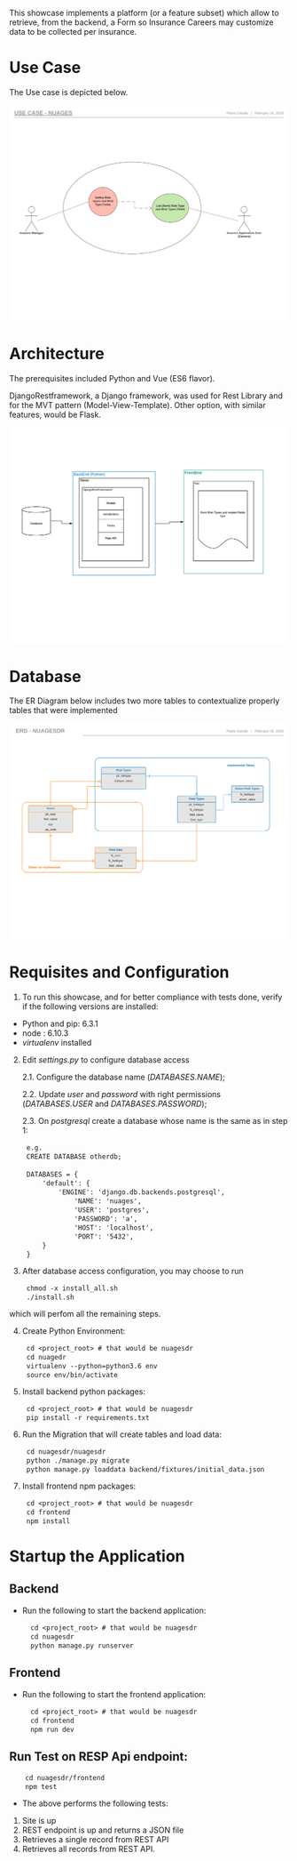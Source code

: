 
This showcase implements a platform (or a feature subset) which allow to retrieve, from the backend, a Form so Insurance Careers may customize data to be collected per insurance.


# Use Case

The Use case is depicted below.

![Use Case](https://github.com/taquiles/nuagesdr/blob/master/docs/Use_Case-Nuages.png)


# Architecture

The prerequisites included Python and Vue (ES6 flavor).

DjangoRestframework, a Django framework, was used for Rest Library and for the MVT pattern (Model-View-Template). Other option, with similar features, would be Flask.

![System-Components](https://github.com/taquiles/nuagesdr/blob/master/docs/Stack-System-Components1.png)


# Database

The ER Diagram below includes two more tables to contextualize properly tables that were implemented

![ERD](https://github.com/taquiles/nuagesdr/blob/master/docs/ERD-NuagesDR.png)


# Requisites and Configuration

1. To run this showcase, and for better compliance with tests done, verify if the following versions are installed:
  
* Python and pip: 6.3.1
* node : 6.10.3
* *virtualenv* installed

2. Edit *settings.py* to configure database access
  
	2.1. Configure the database name (*DATABASES.NAME*);
	
	2.2. Update *user* and *password* with right permissions  (*DATABASES.USER* and *DATABASES.PASSWORD*);
	
	2.3. On *postgresql* create a database whose name is the same as in step 1:
  	
		e.g.
		CREATE DATABASE otherdb;

		DATABASES = {
			'default': {
				'ENGINE': 'django.db.backends.postgresql',
					'NAME': 'nuages',	        
					'USER': 'postgres',
					'PASSWORD': 'a',
					'HOST': 'localhost',
					'PORT': '5432',
			}
		}
  
3. After database access configuration, you may choose to run
  
		chmod -x install_all.sh
		./install.sh
  		
which will perfom all the remaining steps.
  
4. Create Python Environment:

		cd <project_root> # that would be nuagesdr
		cd nuagedr
		virtualenv --python=python3.6 env
		source env/bin/activate
  		  
5. Install backend python packages:
 
		cd <project_root> # that would be nuagesdr
		pip install -r requirements.txt
	
6. Run the Migration that will create tables and load data:
 
		cd nuagesdr/nuagesdr
		python ./manage.py migrate
		python manage.py loaddata backend/fixtures/initial_data.json 
  
7. Install frontend npm packages:
  
		cd <project_root> # that would be nuagesdr
		cd frontend
		npm install  


# Startup the Application

## Backend

* Run the following to start the backend application:
	
		cd <project_root> # that would be nuagesdr
		cd nuagesdr
		python manage.py runserver
	

## Frontend

* Run the following to start the frontend application:
		     
		cd <project_root> # that would be nuagesdr
		cd frontend
		npm run dev	

## Run Test on RESP Api endpoint:

		cd nuagesdr/frontend
		npm test

* The above performs the following tests:

1. Site is up
2. REST endpoint is up and returns a JSON file
3. Retrieves a single record from REST API
4. Retrieves all records from REST API.
	




